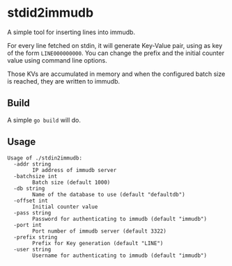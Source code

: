 # stdid2immudb 

A simple tool for inserting lines into immudb.

For every line fetched on stdin, it will generate Key-Value pair, using as key of the form `LINE000000000`. 
You can change the prefix and the initial counter value using command line options.

Those KVs are accumulated in memory and when the configured batch size is reached, they are written to immudb.

## Build

A simple `go build` will do.

## Usage
```
Usage of ./stdin2immudb:
  -addr string
        IP address of immudb server
  -batchsize int
        Batch size (default 1000)
  -db string
        Name of the database to use (default "defaultdb")
  -offset int
        Initial counter value
  -pass string
        Password for authenticating to immudb (default "immudb")
  -port int
        Port number of immudb server (default 3322)
  -prefix string
        Prefix for Key generation (default "LINE")
  -user string
        Username for authenticating to immudb (default "immudb")

```

